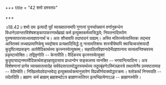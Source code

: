 +++
title = "42 शमो दमस्तपः"

+++
  
  
॥18.42॥ शमो दमः इत्यादौ पूर्वं व्याख्यातनामपि गुणानां पुनर्व्याख्यानं
वर्णानुबन्धेन विधानेऽवान्तरविशेषशङ्कापाकरणार्थंब्राह्मं कर्म
इत्युक्तकर्मत्वसिद्धये; नियतनादिरूपेण पुरुषव्यापारसाध्यत्वज्ञापनार्थं च।
अतः शौचावपि तदापादनं ग्राह्यम्। अस्ति मतिरस्येत्यास्तिकः तद्भाव
आस्तिक्यं तच्चाप्रामाणिकेषु भवद्दोषाय प्रत्यक्षादिसिद्धे तु नासावतिशयः
शास्त्रीयेष्वपि क्वाचित्कसंशयादौ कुदृष्टित्वप्रसङ्गः अतोवैदिकार्थस्य
कृत्स्नस्येत्युक्तम्। सहपठितविज्ञानादेर्भेदज्ञापनाय सत्यतानिश्चयस्य
प्रकृष्टत्वोक्तिः। तद्विवृणोति -- केनापीति। वैदिकस्य कृत्स्नस्येत्युक्तं
कुदृष्ट्याद्यनमतवैदिकार्थसङ्ग्रहव्युदासाय प्राधान्येन सङ्कलय्य व्यनक्ति
-- भगवानित्यादिना। अत्र विशेषणानां प्रागेव व्याख्यातत्वादेह
सर्ववेदसारतयोद्धृतस्यार्थस्य तदुपबृंहणेऽस्मिंञ्छास्त्रे तथात्वेनैव
प्रस्पष्टतामाह -- वेदैश्चेति। निखिलवेदवेदान्तवेद्य
इत्युक्तार्थक्रमानुसारेण विप्रकीर्णवाक्योद्धारक्रमः। श्लोकार्थं निगमयति
-- तदेतदिति। ब्रह्मणः कर्म ब्राह्मम् ब्रह्मशब्दोऽत्र ब्राह्मणजातिपर
इत्यभिप्रायेणाऽऽह -- ब्राह्मणस्येति।  
  

